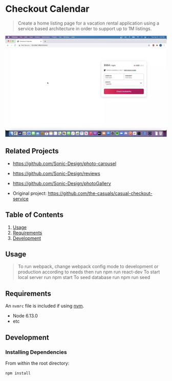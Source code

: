 # Checkout Calendar

> Create a home listing page for a vacation rental application using a service based architecture in order to support up to 1M listings.


<img src="./checkout-calendar.webp">


## Related Projects

  - https://github.com/Sonic-Design/photo-carousel
  - https://github.com/Sonic-Design/reviews
  - https://github.com/Sonic-Design/photoGallery

  - Original project: https://github.com/the-casuals/casual-checkout-service

## Table of Contents
1. [Usage](#Usage)
1. [Requirements](#requirements)
1. [Development](#development)

## Usage

> To run webpack, change webpack config mode to development or production according to needs then run
  npm run react-dev
> To start local server run npm start
> To seed database run npm run seed

## Requirements

An `nvmrc` file is included if using [nvm](https://github.com/creationix/nvm).

- Node 6.13.0
- etc

## Development

### Installing Dependencies

From within the root directory:

```sh
npm install
```
